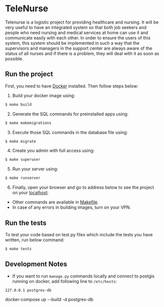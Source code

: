 # TeleNurse

Telenurse is a logistic project for providing healthcare and nursing.
It will be very useful to have an integrated system so that both job seekers and people who need nursing and medical services at home can use it and communicate easily with each other. In order to ensure the users of this system, this system should be implemented in such a way that the supervisors and managers in the support center are always aware of the status of all nurses and if there is a problem, they will deal with it as soon as possible.

## Run the project

First, you need to have [Docker](https://docs.docker.com/get-docker/) installed. Then follow steps below:

1. Build your docker image using:

```sh
$ make build
```

2. Generate the SQL commands for preinstalled apps using:

```sh
$ make makemigrations
```

3. Execute those SQL commands in the database file using:

```sh
$ make migrate
```

4. Create you admin with full access using:

```sh
$ make superuser
```

5. Run your server using:

```sh
$ make runserver
```

6. Finally, open your browser and go to address below to see the project on your [localhost](http://127.0.0.1:8000).

- Other commands are available in [Makefile](Makefile).
- In case of any errors in building images, turn on your VPN.

## Run the tests

To test your code based on test.py files which include the tests you have written, run below command:

```sh
$ make tests
```

## Development Notes

- If you want to run `manage.py` commands locally and connect to postgis running on docker, add following line to `/etc/hosts`:

```
127.0.0.1 postgres-db
```

docker-compose up --build -d postgres-db
